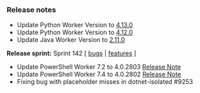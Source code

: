 ### Release notes

<!-- Please add your release notes in the following format:
- My change description (#PR)
-->
- Update Python Worker Version to [4.13.0](https://github.com/Azure/azure-functions-python-worker/releases/tag/4.13.0)
- Update Python Worker Version to [4.12.0](https://github.com/Azure/azure-functions-python-worker/releases/tag/4.12.0)
- Update Java Worker Version to [2.11.0](https://github.com/Azure/azure-functions-java-worker/releases/tag/2.11.0)

**Release sprint:** Sprint 142
[ [bugs](https://github.com/Azure/azure-functions-host/issues?q=is%3Aissue+milestone%3A%22Functions+Sprint+143%22+label%3Abug+is%3Aclosed) | [features](https://github.com/Azure/azure-functions-host/issues?q=is%3Aissue+milestone%3A%22Functions+Sprint+143%22+label%3Afeature+is%3Aclosed) ]
- Update PowerShell Worker 7.2 to 4.0.2803 [Release Note](https://github.com/Azure/azure-functions-powershell-worker/releases/tag/v4.0.2803)
- Update PowerShell Worker 7.4 to 4.0.2802 [Release Note](https://github.com/Azure/azure-functions-powershell-worker/releases/tag/v4.0.2802)
- Fixing bug with placeholder misses in dotnet-isolated #9253